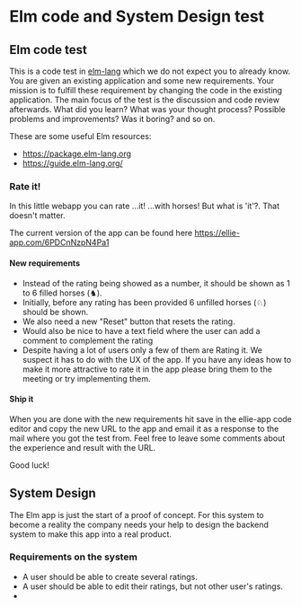 # Elm code and System Design test

## Elm code test

This is a code test in [elm-lang](http://elm-lang.org/) which we do not expect you to already know. You are given an existing application and some new requirements.
Your mission is to fulfill these requirement by changing the code in the existing application.
The main focus of the test is the discussion and code review afterwards.
What did you learn? What was your thought process? Possible problems and improvements? Was it boring? and so on.

These are some useful Elm resources:

- https://package.elm-lang.org
- https://guide.elm-lang.org/

### Rate it!

In this little webapp you can rate ...it! ...with horses! But what is 'it'?. That doesn't matter.

The current version of the app can be found here https://ellie-app.com/6PDCnNzpN4Pa1

#### New requirements

- Instead of the rating being showed as a number, it should be shown as 1 to 6 filled horses (♞).
- Initially, before any rating has been provided 6 unfilled horses (♘) should be shown.
- We also need a new "Reset" button that resets the rating.
- Would also be nice to have a text field where the user can add a comment to complement the rating
- Despite having a lot of users only a few of them are Rating it. We suspect it has to do with the UX of the app. If you have any ideas how to make it more attractive to rate it in the app please bring them to the meeting or try implementing them.

#### Ship it

When you are done with the new requirements hit save in the ellie-app code editor and copy the new URL to the app and email it as a response to the mail where you got the test from. Feel free to leave some comments about the experience and result with the URL.

Good luck!

## System Design

The Elm app is just the start of a proof of concept. For this system to become a reality the company needs your help to design the backend system to make this app into a real product. 

### Requirements on the system

* A user should be able to create several ratings.
* A user should be able to edit their ratings, but not other user's ratings.
* 
